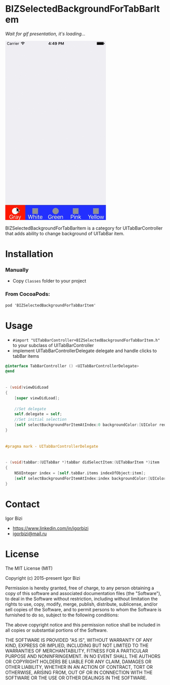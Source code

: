 # BIZSelectedBackgroundForTabBarItem

*Wait for gif presentation, it's loading...*

![alt tag](https://github.com/bizibizi/BIZSelectedBackgroundForTabBarItem/blob/master/presentation.gif)


BIZSelectedBackgroundForTabBarItem is a category for UITabBarController that adds ability to change background of UITabBar item.


# Installation

### Manually
- Copy ```Classes``` folder to your project 

### From CocoaPods:
```objective-c
pod 'BIZSelectedBackgroundForTabBarItem' 
```


# Usage

- ```#import "UITabBarController+BIZSelectedBackgroundForTabBarItem.h"``` to your subclass of UITabBarController
- implement UITabBarControllerDelegate delegate and handle clicks to tabBar items
```objective-c
@interface TabBarController () <UITabBarControllerDelegate>
@end


- (void)viewDidLoad
{
    [super viewDidLoad];
    
    //Set delegate
    self.delegate = self;
    //Set initial selection
    [self selectBackgroundForItemAtIndex:0 backgroundColor:[UIColor redColor] withEarlySelect:YES animated:NO];
}


#pragma mark - UITabBarControllerDelegate


- (void)tabBar:(UITabBar *)tabBar didSelectItem:(UITabBarItem *)item
{
    NSUInteger index = [self.tabBar.items indexOfObject:item];
    [self selectBackgroundForItemAtIndex:index backgroundColor:[UIColor redColor] withEarlySelect:NO animated:YES];
}
```


# Contact

Igor Bizi
- https://www.linkedin.com/in/igorbizi
- igorbizi@mail.ru


# License
 
The MIT License (MIT)

Copyright (c) 2015-present Igor Bizi

Permission is hereby granted, free of charge, to any person obtaining a copy of this software and associated documentation files (the "Software"), to deal in the Software without restriction, including without limitation the rights to use, copy, modify, merge, publish, distribute, sublicense, and/or sell copies of the Software, and to permit persons to whom the Software is furnished to do so, subject to the following conditions:

The above copyright notice and this permission notice shall be included in all copies or substantial portions of the Software.

THE SOFTWARE IS PROVIDED "AS IS", WITHOUT WARRANTY OF ANY KIND, EXPRESS OR IMPLIED, INCLUDING BUT NOT LIMITED TO THE WARRANTIES OF MERCHANTABILITY, FITNESS FOR A PARTICULAR PURPOSE AND NONINFRINGEMENT. IN NO EVENT SHALL THE AUTHORS OR COPYRIGHT HOLDERS BE LIABLE FOR ANY CLAIM, DAMAGES OR OTHER LIABILITY, WHETHER IN AN ACTION OF CONTRACT, TORT OR OTHERWISE, ARISING FROM, OUT OF OR IN CONNECTION WITH THE SOFTWARE OR THE USE OR OTHER DEALINGS IN THE SOFTWARE.
 
